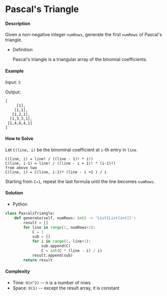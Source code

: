 # Pascal's Triangle

#### Description

Given a non-negative integer `numRows`, generate the first `numRows` of Pascal's triangle.

- Definition

    Pascal's triangle is a triangular array of the binomial coefficients.

#### Example
Input: `5`

Output:

```
[
     [1],
    [1,1],
   [1,2,1],
  [1,3,3,1],
 [1,4,6,4,1]
]
```

#### How to Solve

Let `C(line, i)` be the binominal coefficient at `i`-th entry in `line`.

```
C(line, i) = line! / ((line - 1)! * i!)
C(line, i-1) = line! / ((line - i + 1)! * (i-1)!)
from above two
C(line, i) = C(line, i-1)* (line - i +1 ) / i
```

Starting from `C=1`, repeat the last formula until the line becomes `numRows`.

#### Solution
- Python

```python
class PascalsTriangle:
    def generate(self, numRows: int) -> 'List[List[int]]':
        result = []
        for line in range(1, numRows+1):
            C = 1
            sub = []
            for i in range(1, line+1):
                sub.append(C)
                C = int(C * (line - i) / i)
            result.append(sub)
        return result
```

#### Complexity
- Time: `O(n^2)` -- n is a number of rows
- Space: `O(1)` -- except the result array, it is constant
